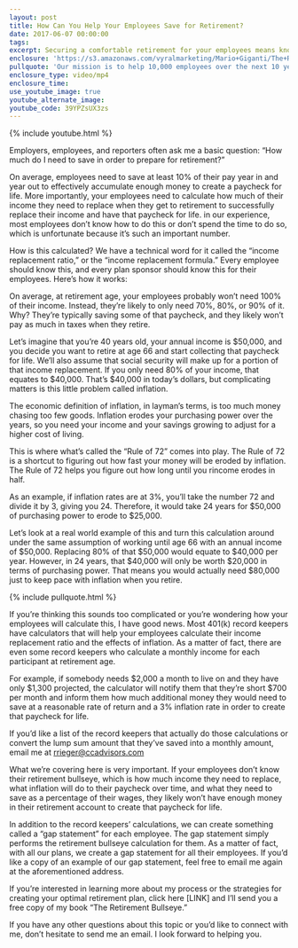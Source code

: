 ```yaml
---
layout: post
title: How Can You Help Your Employees Save for Retirement?
date: 2017-06-07 00:00:00
tags:
excerpt: Securing a comfortable retirement for your employees means knowing how to calculate your income replacement ratio and adjusting for inflation.
enclosure: 'https://s3.amazonaws.com/vyralmarketing/Mario+Giganti/The+Retirement+Bullseye++How+Much+Should+I+Save+For+Retirement.mp4'
pullquote: 'Our mission is to help 10,000 employees over the next 10 years understand what their paychecks for life look like.'
enclosure_type: video/mp4
enclosure_time:
use_youtube_image: true
youtube_alternate_image:
youtube_code: 39YPZsUX3zs
---
```



{% include youtube.html %}

Employers, employees, and reporters often ask me a basic question: “How much do I need to save in order to prepare for retirement?”

On average, employees need to save at least 10% of their pay year in and year out to effectively accumulate enough money to create a paycheck for life. More importantly, your employees need to calculate how much of their income they need to replace when they get to retirement to successfully replace their income and have that paycheck for life. in our experience, most employees don’t know how to do this or don’t spend the time to do so, which is unfortunate because it’s such an important number.

How is this calculated? We have a technical word for it called the “income replacement ratio,” or the “income replacement formula.” Every employee should know this, and every plan sponsor should know this for their employees. Here’s how it works:

On average, at retirement age, your employees probably won’t need 100% of their income. Instead, they’re likely to only need 70%, 80%, or 90% of it. Why? They’re typically saving some of that paycheck, and they likely won’t pay as much in taxes when they retire.

Let’s imagine that you’re 40 years old, your annual income is $50,000, and you decide you want to retire at age 66 and start collecting that paycheck for life. We’ll also assume that social security will make up for a portion of that income replacement. If you only need 80% of your income, that equates to $40,000. That’s $40,000 in today’s dollars, but complicating matters is this little problem called inflation.

The economic definition of inflation, in layman’s terms, is too much money chasing too few goods. Inflation erodes your purchasing power over the years, so you need your income and your savings growing to adjust for a higher cost of living.

This is where what’s called the “Rule of 72” comes into play. The Rule of 72 is a shortcut to figuring out how fast your money will be eroded by inflation. The Rule of 72 helps you figure out how long until you rincome erodes in half.

As an example, if inflation rates are at 3%, you’ll take the number 72 and divide it by 3, giving you 24. Therefore, it would take 24 years for $50,000 of purchasing power to erode to $25,000.

Let’s look at a real world example of this and turn this calculation around under the same assumption of working until age 66 with an annual income of $50,000. Replacing 80% of that $50,000 would equate to $40,000 per year. However, in 24 years, that $40,000 will only be worth $20,000 in terms of purchasing power. That means you would actually need $80,000 just to keep pace with inflation when you retire.

{% include pullquote.html %}

If you’re thinking this sounds too complicated or you’re wondering how your employees will calculate this, I have good news. Most 401(k) record keepers have calculators that will help your employees calculate their income replacement ratio and the effects of inflation. As a matter of fact, there are even some record keepers who calculate a monthly income for each participant at retirement age.

For example, if somebody needs $2,000 a month to live on and they have only $1,300 projected, the calculator will notify them that they’re short $700 per month and inform them how much additional money they would need to save at a reasonable rate of return and a 3% inflation rate in order to create that paycheck for life.

If you’d like a list of the record keepers that actually do those calculations or convert the lump sum amount that they’ve saved into a monthly amount, email me at rrieger@ccadvisors.com

What we’re covering here is very important. If your employees don’t know their retirement bullseye, which is how much income they need to replace, what inflation will do to their paycheck over time, and what they need to save as a percentage of their wages, they likely won’t have enough money in their retirement account to create that paycheck for life.

In addition to the record keepers’ calculations, we can create something called a “gap statement” for each employee. The gap statement simply performs the retirement bullseye calculation for them. As a matter of fact, with all our plans, we create a gap statement for all their employees. If you’d like a copy of an example of our gap statement, feel free to email me again at the aforementioned address.

If you’re interested in learning more about my process or the strategies for creating your optimal retirement plan, click here [LINK] and I’ll send you a free copy of my book “The Retirement Bullseye.”

If you have any other questions about this topic or you’d like to connect with me, don’t hesitate to send me an email. I look forward to helping you.